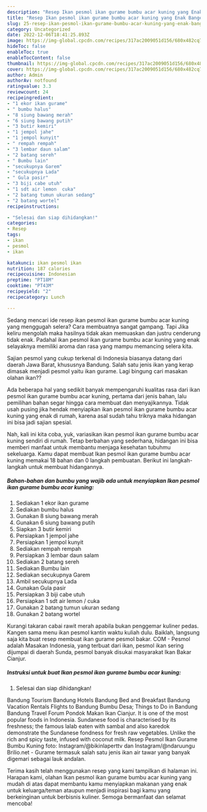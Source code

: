 ```yaml
---
description: "Resep Ikan pesmol ikan gurame bumbu acar kuning yang Enak Banget"
title: "Resep Ikan pesmol ikan gurame bumbu acar kuning yang Enak Banget"
slug: 25-resep-ikan-pesmol-ikan-gurame-bumbu-acar-kuning-yang-enak-banget
category: Uncategorized
date: 2022-12-06T18:41:25.893Z
image: https://img-global.cpcdn.com/recipes/317ac2009051d156/680x482cq70/ikan-pesmol-ikan-gurame-bumbu-acar-kuning-foto-resep-utama.jpg
hideToc: false
enableToc: true
enableTocContent: false
thumbnail: https://img-global.cpcdn.com/recipes/317ac2009051d156/680x482cq70/ikan-pesmol-ikan-gurame-bumbu-acar-kuning-foto-resep-utama.jpg
cover: https://img-global.cpcdn.com/recipes/317ac2009051d156/680x482cq70/ikan-pesmol-ikan-gurame-bumbu-acar-kuning-foto-resep-utama.jpg
author: Admin
authorAv: notfound
ratingvalue: 3.3
reviewcount: 24
recipeingredient:
- "1 ekor ikan gurame"
- " bumbu halus"
- "8 siung bawang merah"
- "6 siung bawang putih"
- "3 butir kemiri"
- "1 jempol jahe"
- "1 jempol kunyit"
- " rempah rempah"
- "3 lembar daun salam"
- "2 batang sereh"
- " Bumbu lain"
- "secukupnya Garem"
- "secukupnya Lada"
- " Gula pasir"
- "3 biji cabe utuh"
- "1 sdt air lemon  cuka"
- "2 batang tumun ukuran sedang"
- "2 batang wortel"
recipeinstructions:

- "Selesai dan siap dihidangkan!"
categories:
- Resep
tags:
- ikan
- pesmol
- ikan

katakunci: ikan pesmol ikan 
nutrition: 187 calories
recipecuisine: Indonesian
preptime: "PT18M"
cooktime: "PT43M"
recipeyield: "2"
recipecategory: Lunch

---
```



Sedang mencari ide resep ikan pesmol ikan gurame bumbu acar kuning yang menggugah selera? Cara membuatnya sangat gampang. Tapi Jika keliru mengolah maka hasilnya tidak akan memuaskan dan justru cenderung tidak enak. Padahal ikan pesmol ikan gurame bumbu acar kuning yang enak selayaknya memiliki aroma dan rasa yang mampu memancing selera kita.


Sajian pesmol yang cukup terkenal di Indonesia biasanya datang dari daerah Jawa Barat, khususnya Bandung. Salah satu jenis ikan yang kerap dimasak menjadi pesmol yaitu ikan gurame. Lagi bingung cari masakan olahan ikan??

Ada beberapa hal yang sedikit banyak mempengaruhi kualitas rasa dari ikan pesmol ikan gurame bumbu acar kuning, pertama dari jenis bahan, lalu pemilihan bahan segar hingga cara membuat dan menyajikannya. Tidak usah pusing jika hendak menyiapkan ikan pesmol ikan gurame bumbu acar kuning yang enak di rumah, karena asal sudah tahu triknya maka hidangan ini bisa jadi sajian spesial.


Nah, kali ini kita coba, yuk, variasikan ikan pesmol ikan gurame bumbu acar kuning sendiri di rumah. Tetap berbahan yang sederhana, hidangan ini bisa memberi manfaat untuk membantu menjaga kesehatan tubuhmu sekeluarga. Kamu dapat membuat Ikan pesmol ikan gurame bumbu acar kuning memakai 18 bahan dan 0 langkah pembuatan. Berikut ini langkah-langkah untuk membuat hidangannya.

<!--inarticleads1-->

##### Bahan-bahan dan bumbu yang wajib ada untuk menyiapkan Ikan pesmol ikan gurame bumbu acar kuning:

1. Sediakan 1 ekor ikan gurame
1. Sediakan  bumbu halus
1. Gunakan 8 siung bawang merah
1. Gunakan 6 siung bawang putih
1. Siapkan 3 butir kemiri
1. Persiapkan 1 jempol jahe
1. Persiapkan 1 jempol kunyit
1. Sediakan  rempah rempah
1. Persiapkan 3 lembar daun salam
1. Sediakan 2 batang sereh
1. Sediakan  Bumbu lain
1. Sediakan secukupnya Garem
1. Ambil secukupnya Lada
1. Gunakan  Gula pasir
1. Persiapkan 3 biji cabe utuh
1. Persiapkan 1 sdt air lemon / cuka
1. Gunakan 2 batang tumun ukuran sedang
1. Gunakan 2 batang wortel


Kurangi takaran cabai rawit merah apabila bukan penggemar kuliner pedas. Kangen sama menu ikan pesmol kantin waktu kuliah dulu. Baiklah, langsung saja kita buat resep membuat ikan gurame pesmol bakar. COM - Pesmol adalah Masakan Indonesia, yang terbuat dari ikan, pesmol ikan sering dijumpai di daerah Sunda, pesmol banyak disukai masyarakat Ikan Bakar Cianjur. 

<!--inarticleads2-->

##### Instruksi untuk buat Ikan pesmol ikan gurame bumbu acar kuning:


1. Selesai dan siap dihidangkan!

Bandung Tourism Bandung Hotels Bandung Bed and Breakfast Bandung Vacation Rentals Flights to Bandung Bumbu Desa; Things to Do in Bandung Bandung Travel Forum Pondok Makan Ikan Cianjur. It is one of the most popular foods in Indonesia. Sundanese food is characterised by its freshness; the famous lalab eaten with sambal and also karedok demonstrate the Sundanese fondness for fresh raw vegetables. Unlike the rich and spicy taste, infused with coconut milk. Resep Pesmol Ikan Gurame Bumbu Kuning foto: Instagram/@bikinlaperttv dan Instagram/@ndaruungu Brilio.net - Gurame termasuk salah satu jenis ikan air tawar yang banyak digemari sebagai lauk andalan. 

Terima kasih telah menggunakan resep yang kami tampilkan di halaman ini. Harapan kami, olahan Ikan pesmol ikan gurame bumbu acar kuning yang mudah di atas dapat membantu kamu menyiapkan makanan yang enak untuk keluarga/teman ataupun menjadi inspirasi bagi kamu yang berkeinginan untuk berbisnis kuliner. Semoga bermanfaat dan selamat mencoba!
